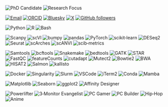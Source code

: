 <!-- ===== Profile ===== -->
![PhD Candidate](https://img.shields.io/badge/Neuroscience%20PhD%20Candidate-University%20of%20Virginia-CF592E)
![Research Focus](https://img.shields.io/badge/Research%20Focus-Transcriptomic%20Analysis%20of%20Astrocyte%20Heterogeneity-4A90E2)

<!-- ===== Contact ===== -->
[![Email](https://img.shields.io/badge/Email-evz9yd%40virginia.edu-D14836?logo=gmail&logoColor=white)](mailto:evz9yd@virginia.edu)
[![ORCID](https://img.shields.io/badge/ORCID-0009--0004--5136--0804-7A1B5F?logo=orcid&logoColor=white)](https://orcid.org/0009-0004-5136-0804)
[![Bluesky](https://img.shields.io/badge/Bluesky-@fleischel.bsky.social-007AFF?logo=bluesky&logoColor=white)](https://bsky.app/profile/fleischel.bsky.social)
[![X](https://img.shields.io/badge/X-@fleischelE-1DA1F2?logo=twitter&logoColor=white)](https://x.com/fleischelE)
[![GitHub followers](https://img.shields.io/github/followers/EriJFle?label=Follow&logo=github&style=social)](https://github.com/EriJFle)

<!-- ===== Languages & Scripting ===== -->
![Python](https://img.shields.io/badge/Python-3776AB?logo=python&logoColor=white)
![R](https://img.shields.io/badge/R-276DC3?logo=r&logoColor=white)
![Bash](https://img.shields.io/badge/Bash-4EAA25?logo=gnu-bash&logoColor=white)

<!-- ===== Analysis & ML Libraries ===== -->
![Scanpy](https://img.shields.io/badge/Scanpy-FF7F0E?logo=scanpy&logoColor=white)
![scVI](https://img.shields.io/badge/scVI-007ACC?logo=python&logoColor=white)
![bumpy](https://img.shields.io/badge/bumpy-00ADD8?logo=python&logoColor=white)
![pandas](https://img.shields.io/badge/pandas-150458?logo=pandas&logoColor=white)
![PyTorch](https://img.shields.io/badge/PyTorch-EE4C2C?logo=pytorch&logoColor=white)
![scikit‑learn](https://img.shields.io/badge/scikit--learn-F7931E?logo=scikit-learn&logoColor=white)
![DESeq2](https://img.shields.io/badge/DESeq2-268BD2?logo=r&logoColor=white)
![Seurat](https://img.shields.io/badge/Seurat-8D4F0F?logo=r&logoColor=white)
![scArches](https://img.shields.io/badge/scArches-?logo=python&logoColor=white)
![scANVI](https://img.shields.io/badge/scANVI-007ACC?logo=python&logoColor=white)
![scib‑metrics](https://img.shields.io/badge/scib--metrics-007ACC?logo=python&logoColor=white)

<!-- ===== Bioinformatics Toolbelt ===== -->
![Samtools](https://img.shields.io/badge/Samtools-CC0000?logo=samtools&logoColor=white)
![bcftools](https://img.shields.io/badge/bcftools-444C56?logo=bcftools&logoColor=white)
![Snakemake](https://img.shields.io/badge/Snakemake-3EAAAF?logo=snakemake&logoColor=white)
![bedtools](https://img.shields.io/badge/bedtools-F58800?logo=bedtools&logoColor=white)
![GATK](https://img.shields.io/badge/GATK-F26A00?logo=gatk&logoColor=white)
![STAR](https://img.shields.io/badge/STAR-24B23B?logo=star&logoColor=white)
![FastQC](https://img.shields.io/badge/FastQC-1F77B4?logo=fastqc&logoColor=white)
![featureCounts](https://img.shields.io/badge/featureCounts-6A1B9A?logo=r&logoColor=white)
![cutadapt](https://img.shields.io/badge/cutadapt-FFD43B?logo=python&logoColor=black)
![Mutect2](https://img.shields.io/badge/Mutect2-0099CC?logo=gatk&logoColor=white)
![Bowtie2](https://img.shields.io/badge/Bowtie2-663399?logo=bowtie&logoColor=white)
![BWA](https://img.shields.io/badge/BWA-005DAA?logo=bwa&logoColor=white)
![HISAT2](https://img.shields.io/badge/HISAT2-FF7F0E?logo=hisat&logoColor=white)
![Salmon](https://img.shields.io/badge/Salmon-F7931E?logo=salmon&logoColor=white)
![kallisto](https://img.shields.io/badge/kallisto-007ACC?logo=kallisto&logoColor=white)

<!-- ===== Workflow & DevOps ===== -->
![Docker](https://img.shields.io/badge/Docker-2496ED?logo=docker&logoColor=white)
![Singularity](https://img.shields.io/badge/Singularity-FFFFFF?logo=singularity&logoColor=black)
![Slurm](https://img.shields.io/badge/Slurm-CC0000?logo=slurm&logoColor=white)
![VSCode](https://img.shields.io/badge/VSCode-007ACC?logo=visual-studio-code&logoColor=white)
![iTerm2](https://img.shields.io/badge/iTerm2-000000?logo=iterm2&logoColor=white)
![Conda](https://img.shields.io/badge/Conda-44A833?logo=conda&logoColor=white)
![Mamba](https://img.shields.io/badge/Mamba-FF7E00?logo=mamba&logoColor=white)

<!-- ===== Visualization Stack ===== -->
![Matplotlib](https://img.shields.io/badge/Matplotlib-11557C?logo=matplotlib&logoColor=white)
![Seaborn](https://img.shields.io/badge/Seaborn-4C72B0?logo=seaborn&logoColor=white)
![ggplot2](https://img.shields.io/badge/ggplot2-2C3E50?logo=ggplot2&logoColor=white)
![Affinity Designer](https://img.shields.io/badge/Affinity%20Designer-00A896?logo=affinity-designer&logoColor=white)

<!-- ===== Flagship Projects ===== -->
<!-- Add here when you have something! -->

<!-- ===== Publications & Preprints ===== -->
<!-- Coming soon! -->

<!-- ===== Fun & Personality ===== -->
![Powerlifter](https://img.shields.io/badge/🏋️-Powerlifter-FF69B4)
![3‑Monitor Evangelist](https://img.shields.io/badge/💻‑3‑Monitors‑Productivity-00CED1)
![PC Gamer](https://img.shields.io/badge/🎮-PC%20Gamer-8A2BE2)
![PC Builder](https://img.shields.io/badge/🔧‑PC%20Builder-DAA520)
![Hip‑Hop](https://img.shields.io/badge/🎧‑Hip‑Hop-1DB954)
![Anime](https://img.shields.io/badge/📺‑Anime-E51679)
